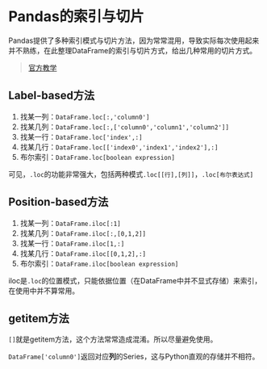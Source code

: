 # Pandas的索引与切片

Pandas提供了多种索引模式与切片方法，因为常常混用，导致实际每次使用起来并不熟练，在此整理DataFrame的索引与切片方式，给出几种常用的切片方式。

> [官方教学](https://pandas.pydata.org/docs/getting_started/intro_tutorials/03_subset_data.html)

## Label-based方法

1. 找某一列：`DataFrame.loc[:,'column0']`
2. 找某几列：`DataFrame.loc[:,['column0','column1','column2']]`
3. 找某一行：`DataFrame.loc['index',:]`
4. 找某几行：`DataFrame.loc[['index0','index1','index2'],:]`
5. 布尔索引：`DataFrame.loc[boolean expression]`

可见，`.loc`的功能非常强大，包括两种模式`.loc[[行],[列]]`，`.loc[布尔表达式]`

## Position-based方法

1. 找某一列：`DataFrame.iloc[:1]`
2. 找某几列：`DataFrame.iloc[:,[0,1,2]]`
3. 找某一行：`DataFrame.iloc[1,:]`
4. 找某几行：`DataFrame.iloc[[0,1,2],:]`
5. 布尔索引：`DataFrame.iloc[boolean expression]`

iloc是`.loc`的位置模式，只能依据位置（在DataFrame中并不显式存储）来索引，在使用中并不算常用。

## getitem方法

`[]`就是getitem方法，这个方法常常造成混淆。所以尽量避免使用。

`DataFrame['column0']`返回对应**列**的Series，这与Python直观的存储并不相符。


